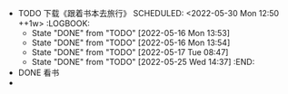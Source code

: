 - TODO 下载《跟着书本去旅行》
  SCHEDULED: <2022-05-30 Mon 12:50 ++1w>
  :LOGBOOK:
  * State "DONE" from "TODO" [2022-05-16 Mon 13:53]
  * State "DONE" from "TODO" [2022-05-16 Mon 13:54]
  * State "DONE" from "TODO" [2022-05-17 Tue 08:47]
  * State "DONE" from "TODO" [2022-05-25 Wed 14:37]
  :END:
- DONE 看书
-